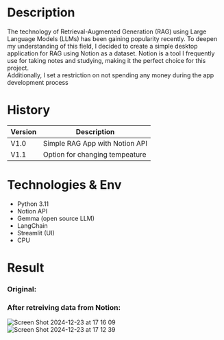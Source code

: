 # Description
The technology of Retrieval-Augmented Generation (RAG) using Large Language Models (LLMs) has been gaining popularity recently. To deepen my understanding of this field, I decided to create a simple desktop application for RAG using Notion as a dataset. Notion is a tool I frequently use for taking notes and studying, making it the perfect choice for this project. <br>
Additionally, I set a restriction on not spending any money during the app development process

# History
Version | Description
--- | --- 
V1.0 | Simple RAG App with Notion API
V1.1 | Option for changing tempeature

# Technologies & Env
- Python 3.11
- Notion API
- Gemma (open source LLM)
- LangChain
- Streamlit (UI)
- CPU
  
# Result
### Original: 


### After retreiving data from Notion:
![Screen Shot 2024-12-23 at 17 16 09](https://github.com/user-attachments/assets/28419791-8375-4d79-aec9-d613f865a8be)
<br>
![Screen Shot 2024-12-23 at 17 12 39](https://github.com/user-attachments/assets/d8c5cc11-bd04-474d-ad47-16521b69c094)

